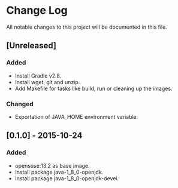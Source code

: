 # Change Log
All notable changes to this project will be documented in this file.

## [Unreleased]
### Added
- Install Gradle v2.8.
- Install wget, git and unzip.
- Add Makefile for tasks like build, run or cleaning up the images.

### Changed
- Exportation of JAVA_HOME environment variable.

## [0.1.0] - 2015-10-24
### Added
- opensuse:13.2 as base image.
- Install package java-1_8_0-openjdk.
- Install package java-1_8_0-openjdk-devel.
